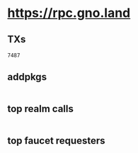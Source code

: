 # https://rpc.gno.land

## TXs
```
7487
```

## addpkgs
```
```

## top realm calls
```
```

## top faucet requesters
```
```

